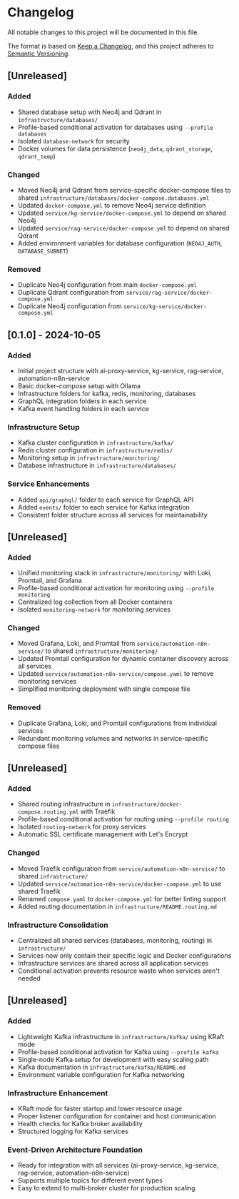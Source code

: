 # Changelog

All notable changes to this project will be documented in this file.

The format is based on [Keep a Changelog](https://keepachangelog.com/en/1.0.0/),
and this project adheres to [Semantic Versioning](https://semver.org/spec/v2.0.0.html).

## [Unreleased]

### Added
- Shared database setup with Neo4j and Qdrant in `infrastructure/databases/`
- Profile-based conditional activation for databases using `--profile databases`
- Isolated `database-network` for security
- Docker volumes for data persistence (`neo4j_data`, `qdrant_storage`, `qdrant_temp`)

### Changed
- Moved Neo4j and Qdrant from service-specific docker-compose files to shared `infrastructure/databases/docker-compose.databases.yml`
- Updated `docker-compose.yml` to remove Neo4j service definition
- Updated `service/kg-service/docker-compose.yml` to depend on shared Neo4j
- Updated `service/rag-service/docker-compose.yml` to depend on shared Qdrant
- Added environment variables for database configuration (`NEO4J_AUTH`, `DATABASE_SUBNET`)

### Removed
- Duplicate Neo4j configuration from main `docker-compose.yml`
- Duplicate Qdrant configuration from `service/rag-service/docker-compose.yml`
- Duplicate Neo4j configuration from `service/kg-service/docker-compose.yml`

## [0.1.0] - 2024-10-05

### Added
- Initial project structure with ai-proxy-service, kg-service, rag-service, automation-n8n-service
- Basic docker-compose setup with Ollama
- Infrastructure folders for kafka, redis, monitoring, databases
- GraphQL integration folders in each service
- Kafka event handling folders in each service

### Infrastructure Setup
- Kafka cluster configuration in `infrastructure/kafka/`
- Redis cluster configuration in `infrastructure/redis/`
- Monitoring setup in `infrastructure/monitoring/`
- Database infrastructure in `infrastructure/databases/`

### Service Enhancements
- Added `api/graphql/` folder to each service for GraphQL API
- Added `events/` folder to each service for Kafka integration
- Consistent folder structure across all services for maintainability

## [Unreleased]

### Added
- Unified monitoring stack in `infrastructure/monitoring/` with Loki, Promtail, and Grafana
- Profile-based conditional activation for monitoring using `--profile monitoring`
- Centralized log collection from all Docker containers
- Isolated `monitoring-network` for monitoring services

### Changed
- Moved Grafana, Loki, and Promtail from `service/automation-n8n-service/` to shared `infrastructure/monitoring/`
- Updated Promtail configuration for dynamic container discovery across all services
- Updated `service/automation-n8n-service/compose.yaml` to remove monitoring services
- Simplified monitoring deployment with single compose file

### Removed
- Duplicate Grafana, Loki, and Promtail configurations from individual services
- Redundant monitoring volumes and networks in service-specific compose files


## [Unreleased]

### Added
- Shared routing infrastructure in `infrastructure/docker-compose.routing.yml` with Traefik
- Profile-based conditional activation for routing using `--profile routing`
- Isolated `routing-network` for proxy services
- Automatic SSL certificate management with Let's Encrypt

### Changed
- Moved Traefik configuration from `service/automation-n8n-service/` to shared `infrastructure/`
- Updated `service/automation-n8n-service/docker-compose.yml` to use shared Traefik
- Renamed `compose.yaml` to `docker-compose.yml` for better linting support
- Added routing documentation in `infrastructure/README.routing.md`

### Infrastructure Consolidation
- Centralized all shared services (databases, monitoring, routing) in `infrastructure/`
- Services now only contain their specific logic and Docker configurations
- Infrastructure services are shared across all application services
- Conditional activation prevents resource waste when services aren't needed


## [Unreleased]

### Added
- Lightweight Kafka infrastructure in `infrastructure/kafka/` using KRaft mode
- Profile-based conditional activation for Kafka using `--profile kafka`
- Single-node Kafka setup for development with easy scaling path
- Kafka documentation in `infrastructure/kafka/README.md`
- Environment variable configuration for Kafka networking

### Infrastructure Enhancement
- KRaft mode for faster startup and lower resource usage
- Proper listener configuration for container and host communication
- Health checks for Kafka broker availability
- Structured logging for Kafka services

### Event-Driven Architecture Foundation
- Ready for integration with all services (ai-proxy-service, kg-service, rag-service, automation-n8n-service)
- Supports multiple topics for different event types
- Easy to extend to multi-broker cluster for production scaling

